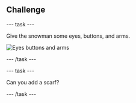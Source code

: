 ## Challenge

--- task ---

Give the snowman some eyes, buttons, and arms.

![Eyes buttons and arms](images/blender-snowman.png)

--- /task ---

--- task ---

Can you add a scarf?

--- /task ---
